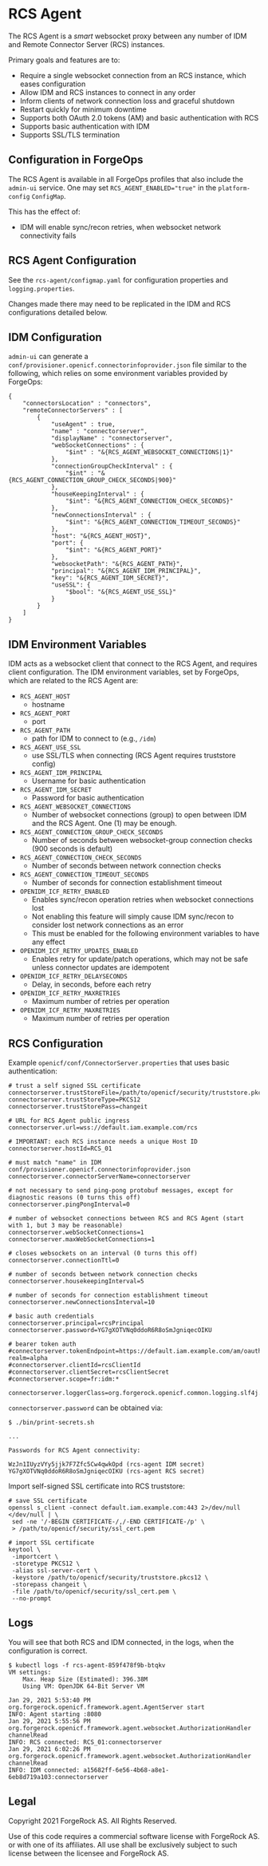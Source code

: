 # RCS Agent

The RCS Agent is a _smart_ websocket proxy between any number of IDM and Remote Connector
Server (RCS) instances.

Primary goals and features are to:
- Require a single websocket connection from an RCS instance, which eases configuration
- Allow IDM and RCS instances to connect in any order
- Inform clients of network connection loss and graceful shutdown
- Restart quickly for minimum downtime
- Supports both OAuth 2.0 tokens (AM) and basic authentication with RCS
- Supports basic authentication with IDM
- Supports SSL/TLS termination

## Configuration in ForgeOps

The RCS Agent is available in all ForgeOps profiles that also include the `admin-ui` service.
One may set `RCS_AGENT_ENABLED="true"` in the `platform-config` `ConfigMap`.

This has the effect of:
- IDM will enable sync/recon retries, when websocket network connectivity fails

## RCS Agent Configuration

See the `rcs-agent/configmap.yaml` for configuration properties and `logging.properties`.

Changes made there may need to be replicated in the IDM and RCS configurations detailed below.

## IDM Configuration

`admin-ui` can generate a `conf/provisioner.openicf.connectorinfoprovider.json` file similar to
the following, which relies on some environment variables provided by ForgeOps:

```shell script
{
    "connectorsLocation" : "connectors",
    "remoteConnectorServers" : [
        {
            "useAgent" : true,
            "name" : "connectorserver",
            "displayName" : "connectorserver",
            "webSocketConnections" : {
                "$int" : "&{RCS_AGENT_WEBSOCKET_CONNECTIONS|1}"
            },
            "connectionGroupCheckInterval" : {
                "$int" : "&{RCS_AGENT_CONNECTION_GROUP_CHECK_SECONDS|900}"
            },
            "houseKeepingInterval" : {
                "$int": "&{RCS_AGENT_CONNECTION_CHECK_SECONDS}"
            },
            "newConnectionsInterval" : {
                "$int": "&{RCS_AGENT_CONNECTION_TIMEOUT_SECONDS}"
            },
            "host": "&{RCS_AGENT_HOST}",
            "port": {
                "$int": "&{RCS_AGENT_PORT}"
            },
            "websocketPath": "&{RCS_AGENT_PATH}",
            "principal": "&{RCS_AGENT_IDM_PRINCIPAL}",
            "key": "&{RCS_AGENT_IDM_SECRET}",
            "useSSL": {
                "$bool": "&{RCS_AGENT_USE_SSL}"
            }
        }
    ]
}
```

## IDM Environment Variables

IDM acts as a websocket client that connect to the RCS Agent, and requires client configuration.
The IDM environment variables, set by ForgeOps, which are related to the RCS Agent are:

- `RCS_AGENT_HOST`
  - hostname
- `RCS_AGENT_PORT`
  - port
- `RCS_AGENT_PATH`
  - path for IDM to connect to (e.g., `/idm`)
- `RCS_AGENT_USE_SSL`
  - use SSL/TLS when connecting (RCS Agent requires truststore config)
- `RCS_AGENT_IDM_PRINCIPAL`
  - Username for basic authentication
- `RCS_AGENT_IDM_SECRET`
  - Password for basic authentication
- `RCS_AGENT_WEBSOCKET_CONNECTIONS`
  - Number of websocket connections (group) to open between IDM and the RCS Agent. One (1) may be enough.
- `RCS_AGENT_CONNECTION_GROUP_CHECK_SECONDS`
  - Number of seconds between websocket-group connection checks (900 seconds is default)
- `RCS_AGENT_CONNECTION_CHECK_SECONDS`
  - Number of seconds between network connection checks
- `RCS_AGENT_CONNECTION_TIMEOUT_SECONDS`
  - Number of seconds for connection establishment timeout
- `OPENIDM_ICF_RETRY_ENABLED`
  - Enables sync/recon operation retries when websocket connections lost
  - Not enabling this feature will simply cause IDM sync/recon to consider lost network connections as an error
  - This must be enabled for the following environment variables to have any effect
- `OPENIDM_ICF_RETRY_UPDATES_ENABLED`
  - Enables retry for update/patch operations, which may not be safe unless
    connector updates are idempotent
- `OPENIDM_ICF_RETRY_DELAYSECONDS`
  - Delay, in seconds, before each retry
- `OPENIDM_ICF_RETRY_MAXRETRIES`
  - Maximum number of retries per operation
- `OPENIDM_ICF_RETRY_MAXRETRIES`
  - Maximum number of retries per operation

## RCS Configuration

Example `openicf/conf/ConnectorServer.properties` that uses basic authentication:

```shell script
# trust a self signed SSL certificate
connectorserver.trustStoreFile=/path/to/openicf/security/truststore.pkcs12
connectorserver.trustStoreType=PKCS12
connectorserver.trustStorePass=changeit

# URL for RCS Agent public ingress
connectorserver.url=wss://default.iam.example.com/rcs

# IMPORTANT: each RCS instance needs a unique Host ID
connectorserver.hostId=RCS_01

# must match "name" in IDM conf/provisioner.openicf.connectorinfoprovider.json
connectorserver.connectorServerName=connectorserver

# not necessary to send ping-pong protobuf messages, except for diagnostic reasons (0 turns this off)
connectorserver.pingPongInterval=0

# number of websocket connections between RCS and RCS Agent (start with 1, but 3 may be reasonable)
connectorserver.webSocketConnections=1
connectorserver.maxWebSocketConnections=1

# closes websockets on an interval (0 turns this off)
connectorserver.connectionTtl=0

# number of seconds between network connection checks
connectorserver.housekeepingInterval=5

# number of seconds for connection establishment timeout
connectorserver.newConnectionsInterval=10

# basic auth credentials
connectorserver.principal=rcsPrincipal
connectorserver.password=YG7gXOTVNq0ddoR6R8oSmJgniqecOIKU

# bearer token auth
#connectorserver.tokenEndpoint=https://default.iam.example.com/am/oauth2/access_token?realm=alpha
#connectorserver.clientId=rcsClientId
#connectorserver.clientSecret=rcsClientSecret
#connectorserver.scope=fr:idm:*

connectorserver.loggerClass=org.forgerock.openicf.common.logging.slf4j.SLF4JLog
```

`connectorserver.password` can be obtained via:

```shell script
$ ./bin/print-secrets.sh 

...

Passwords for RCS Agent connectivity:

WzJn1IUyzVYy5jjk7F7Zfc5Cw4qwkOpd (rcs-agent IDM secret)
YG7gXOTVNq0ddoR6R8oSmJgniqecOIKU (rcs-agent RCS secret)
```

Import self-signed SSL certificate into RCS truststore:

```shell script
# save SSL certificate
openssl s_client -connect default.iam.example.com:443 2>/dev/null </dev/null | \
 sed -ne '/-BEGIN CERTIFICATE-/,/-END CERTIFICATE-/p' \
 > /path/to/openicf/security/ssl_cert.pem

# import SSL certificate
keytool \
 -importcert \
 -storetype PKCS12 \
 -alias ssl-server-cert \
 -keystore /path/to/openicf/security/truststore.pkcs12 \
 -storepass changeit \
 -file /path/to/openicf/security/ssl_cert.pem \
 --no-prompt
```

## Logs

You will see that both RCS and IDM connected, in the logs, when the configuration is correct.

```shell script
$ kubectl logs -f rcs-agent-859f478f9b-btqkv
VM settings:
    Max. Heap Size (Estimated): 396.38M
    Using VM: OpenJDK 64-Bit Server VM

Jan 29, 2021 5:53:40 PM org.forgerock.openicf.framework.agent.AgentServer start
INFO: Agent starting :8080
Jan 29, 2021 5:55:56 PM org.forgerock.openicf.framework.agent.websocket.AuthorizationHandler channelRead
INFO: RCS connected: RCS_01:connectorserver
Jan 29, 2021 6:02:26 PM org.forgerock.openicf.framework.agent.websocket.AuthorizationHandler channelRead
INFO: IDM connected: a15682ff-6e56-4b68-a8e1-6eb8d719a103:connectorserver
```

## Legal

Copyright 2021 ForgeRock AS. All Rights Reserved.

Use of this code requires a commercial software license with ForgeRock AS.
or with one of its affiliates. All use shall be exclusively subject
to such license between the licensee and ForgeRock AS.